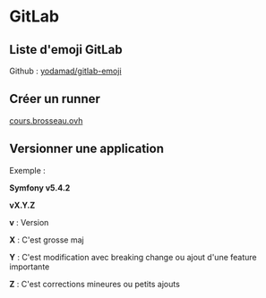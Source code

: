 # GitLab

## Liste d'emoji GitLab

Github : [yodamad/gitlab-emoji](https://github.com/yodamad/gitlab-emoji)

## Créer un runner 

[cours.brosseau.ovh](https://cours.brosseau.ovh/tp/ci/gitlab/runner.html)

## Versionner une application

Exemple :

**Symfony v5.4.2**

**vX.Y.Z**

**v** : Version

**X** : C'est grosse maj

**Y** : C'est modification avec breaking change ou ajout d'une feature importante

**Z** : C'est corrections mineures ou petits ajouts


